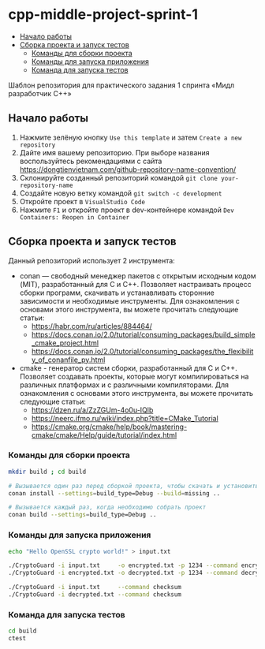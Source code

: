 # cpp-middle-project-sprint-1 <!-- omit in toc -->

- [Начало работы](#начало-работы)
- [Сборка проекта и запуск тестов](#сборка-проекта-и-запуск-тестов)
  - [Команды для сборки проекта](#команды-для-сборки-проекта)
  - [Команды для запуска приложения](#команды-для-запуска-приложения)
  - [Команда для запуска тестов](#команда-для-запуска-тестов)


Шаблон репозитория для практического задания 1 спринта «Мидл разработчик С++»

## Начало работы

1. Нажмите зелёную кнопку `Use this template` и затем `Create a new repository`
2. Дайте имя вашему репозиторию. При выборе названия воспользуйтесь рекомендациями с сайта https://dongtienvietnam.com/github-repository-name-convention/
3. Склонируйте созданный репозиторий командой `git clone your-repository-name`
4. Создайте новую ветку командой `git switch -c development`
5. Откройте проект в `VisualStudio Code`
6. Нажмите `F1` и откройте проект в dev-контейнере командой `Dev Containers: Reopen in Container`

## Сборка проекта и запуск тестов

Данный репозиторий использует 2 инструмента:

- conan — свободный менеджер пакетов с открытым исходным кодом (MIT), разработанный для C и C++. Позволяет настраивать процесс сборки программ, скачивать и устанавливать сторонние зависимости и необходимые инструменты. Для ознакомления с основами этого инструмента, вы можете прочитать следующие статьи:
  - https://habr.com/ru/articles/884464/
  - https://docs.conan.io/2.0/tutorial/consuming_packages/build_simple_cmake_project.html
  - https://docs.conan.io/2.0/tutorial/consuming_packages/the_flexibility_of_conanfile_py.html
- cmake - генератор систем сборки, разработанный для C и C++. Позволяет создавать проекты, которые могут компилироваться на различных платформах и с различными компиляторами. Для ознакомления с основами этого инструмента, вы можете прочитать следующие статьи:
  - https://dzen.ru/a/ZzZGUm-4o0u-IQlb
  - https://neerc.ifmo.ru/wiki/index.php?title=CMake_Tutorial
  - https://cmake.org/cmake/help/book/mastering-cmake/cmake/Help/guide/tutorial/index.html

### Команды для сборки проекта

```bash
mkdir build ; cd build

# Вызывается один раз перед сборкой проекта, чтобы скачать и установить все необходимые зависимости
conan install --settings=build_type=Debug --build=missing ..

# Вызывается каждый раз, когда необходимо собрать проект
conan build --settings=build_type=Debug ..
```

### Команды для запуска приложения

```bash
echo "Hello OpenSSL crypto world!" > input.txt

./CryptoGuard -i input.txt     -o encrypted.txt -p 1234 --command encrypt
./CryptoGuard -i encrypted.txt -o decrypted.txt -p 1234 --command decrypt

./CryptoGuard -i input.txt     --command checksum
./CryptoGuard -i decrypted.txt --command checksum
```

### Команда для запуска тестов

```bash
cd build
ctest
```
